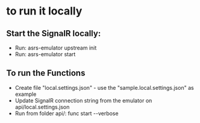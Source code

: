 # to run it locally

## Start the SignalR locally:

- Run: asrs-emulator upstream init
- Run: asrs-emulator start

## To run the Functions

- Create file "local.settings.json" - use the "sample.local.settings.json" as example
- Update SignalR connection string from the emulator on api/local.settings.json
- Run from folder api/: func start --verbose 